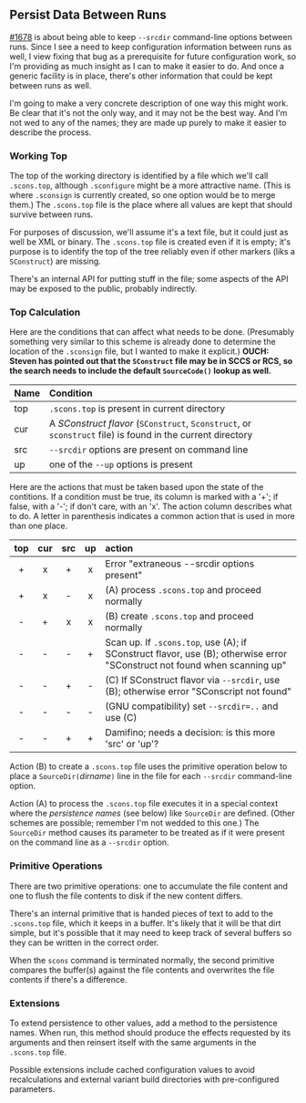 
## Persist Data Between Runs

[#1678](/SCons/scons/issues/1678) is about being able to keep `--srcdir` command-line options between runs.  Since I see a need to keep configuration information between runs as well, I view fixing that bug as a prerequisite for future configuration work, so I'm providing as much insight as I can to make it easier to do.  And once a generic facility is in place, there's other information that could be kept between runs as well. 

I'm going to make a very concrete description of one way this might work.  Be clear that it's not the only way, and it may not be the best way.  And I'm not wed to any of the names; they are made up purely to make it easier to describe the process. 


### Working Top

The top of the working directory is identified by a file which we'll call `.scons.top`, although `.sconfigure` might be a more attractive name.  (This is where `.sconsign` is currently created, so one option would be to merge them.)  The `.scons.top` file is the place where all values are kept that should survive between runs. 

For purposes of discussion, we'll assume it's a text file, but it could just as well be XML or binary.  The `.scons.top` file is created even if it is empty; it's purpose is to identify the top of the tree reliably even if other markers (liks a `SConstruct`) are missing. 

There's an internal API for putting stuff in the file; some aspects of the API may be exposed to the public, probably indirectly. 


### Top Calculation

Here are the conditions that can affect what needs to be done.  (Presumably something very similar to this scheme is already done to determine the location of the `.sconsign` file, but I wanted to make it explicit.)  **OUCH: Steven has pointed out that the `SConstruct` file may be in SCCS or RCS, so the search needs to include the default `SourceCode()` lookup as well.** 

Name | Condition
:---|:------
top | `.scons.top` is present in current directory
cur | A _SConstruct flavor_ (`SConstruct`, `Sconstruct`, or `sconstruct` file) is found in the current directory
src | `--srcdir` options are present on command line
up | one of the `--up` options is present


Here are the actions that must be taken based upon the state of the contitions.  If a condition must be true, its column is marked with a '+'; if false, with a '-'; if don't care, with an 'x'.  The action column describes what to do.  A letter in parenthesis indicates a common action that is used in more than one place. 

top | cur | src | up | action
:---:|:---:|:---:|:---:|:---
+ | x | + | x | Error "extraneous --srcdir options present"
+ | x | - | x | (A) process `.scons.top` and proceed normally
- | + | x | x | (B) create `.scons.top` and proceed normally
- | - | - | + | Scan up. If `.scons.top`, use (A); if SConstruct flavor, use (B); otherwise error "SConstruct not found when scanning up"
- | - | + | - | (C) If SConstruct flavor via `--srcdir`, use (B); otherwise error "SConscript not found"
- | - | - | - | (GNU compatibility) set `--srcdir=..` and use (C)
- | - | + | + | Damifino; needs a decision: is this more 'src' or 'up'?


Action (B) to create a `.scons.top` file uses the primitive operation below to place a `SourceDir(`_dirname_`)` line in the file for each `--srcdir` command-line option. 

Action (A) to process the `.scons.top` file executes it in a special context where the _persistence names_ (see below) like `SourceDir` are defined.  (Other schemes are possible; remember I'm not wedded to this one.)  The `SourceDir` method causes its parameter to be treated as if it were present on the command line as a `--srcdir` option. 


### Primitive Operations

There are two primitive operations: one to accumulate the file content and one to flush the file contents to disk if the new content differs. 

There's an internal primitive that is handed pieces of text to add to the `.scons.top` file, which it keeps in a buffer.  It's likely that it will be that dirt simple, but it's possible that it may need to keep track of several buffers so they can be written in the correct order. 

When the `scons` command is terminated normally, the second primitive compares the buffer(s) against the file contents and overwrites the file contents if there's a difference. 


### Extensions

To extend persistence to other values, add a method to the persistence names.  When run, this method should produce the effects requested by its arguments and then reinsert itself with the same arguments in the `.scons.top` file. 

Possible extensions include cached configuration values to avoid recalculations and external variant build directories with pre-configured parameters. 
